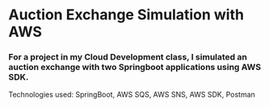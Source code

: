 # Auction Exchange Simulation with AWS
### For a project in my Cloud Development class, I simulated an auction exchange with two Springboot applications using AWS SDK.
Technologies used: SpringBoot, AWS SQS, AWS SNS, AWS SDK, Postman

